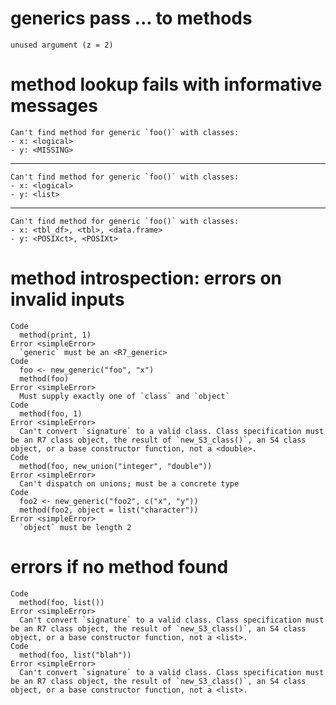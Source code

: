 # generics pass ... to methods

    unused argument (z = 2)

# method lookup fails with informative messages

    Can't find method for generic `foo()` with classes:
    - x: <logical>
    - y: <MISSING>

---

    Can't find method for generic `foo()` with classes:
    - x: <logical>
    - y: <list>

---

    Can't find method for generic `foo()` with classes:
    - x: <tbl_df>, <tbl>, <data.frame>
    - y: <POSIXct>, <POSIXt>

# method introspection: errors on invalid inputs

    Code
      method(print, 1)
    Error <simpleError>
      `generic` must be an <R7_generic>
    Code
      foo <- new_generic("foo", "x")
      method(foo)
    Error <simpleError>
      Must supply exactly one of `class` and `object`
    Code
      method(foo, 1)
    Error <simpleError>
      Can't convert `signature` to a valid class. Class specification must be an R7 class object, the result of `new_S3_class()`, an S4 class object, or a base constructor function, not a <double>.
    Code
      method(foo, new_union("integer", "double"))
    Error <simpleError>
      Can't dispatch on unions; must be a concrete type
    Code
      foo2 <- new_generic("foo2", c("x", "y"))
      method(foo2, object = list("character"))
    Error <simpleError>
      `object` must be length 2

# errors if no method found

    Code
      method(foo, list())
    Error <simpleError>
      Can't convert `signature` to a valid class. Class specification must be an R7 class object, the result of `new_S3_class()`, an S4 class object, or a base constructor function, not a <list>.
    Code
      method(foo, list("blah"))
    Error <simpleError>
      Can't convert `signature` to a valid class. Class specification must be an R7 class object, the result of `new_S3_class()`, an S4 class object, or a base constructor function, not a <list>.

